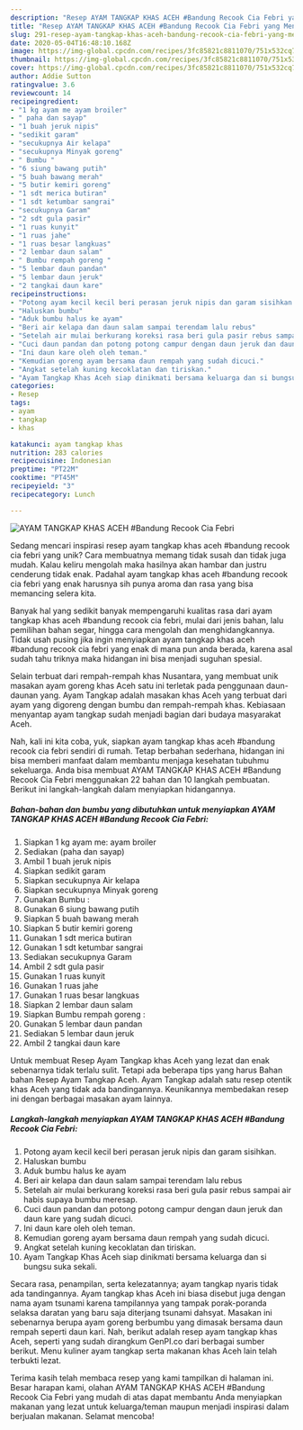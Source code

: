 ```yaml
---
description: "Resep AYAM TANGKAP KHAS ACEH #Bandung Recook Cia Febri yang Menggugah Selera"
title: "Resep AYAM TANGKAP KHAS ACEH #Bandung Recook Cia Febri yang Menggugah Selera"
slug: 291-resep-ayam-tangkap-khas-aceh-bandung-recook-cia-febri-yang-menggugah-selera
date: 2020-05-04T16:48:10.168Z
image: https://img-global.cpcdn.com/recipes/3fc85821c8811070/751x532cq70/ayam-tangkap-khas-aceh-bandung-recook-cia-febri-foto-resep-utama.jpg
thumbnail: https://img-global.cpcdn.com/recipes/3fc85821c8811070/751x532cq70/ayam-tangkap-khas-aceh-bandung-recook-cia-febri-foto-resep-utama.jpg
cover: https://img-global.cpcdn.com/recipes/3fc85821c8811070/751x532cq70/ayam-tangkap-khas-aceh-bandung-recook-cia-febri-foto-resep-utama.jpg
author: Addie Sutton
ratingvalue: 3.6
reviewcount: 14
recipeingredient:
- "1 kg ayam me ayam broiler"
- " paha dan sayap"
- "1 buah jeruk nipis"
- "sedikit garam"
- "secukupnya Air kelapa"
- "secukupnya Minyak goreng"
- " Bumbu "
- "6 siung bawang putih"
- "5 buah bawang merah"
- "5 butir kemiri goreng"
- "1 sdt merica butiran"
- "1 sdt ketumbar sangrai"
- "secukupnya Garam"
- "2 sdt gula pasir"
- "1 ruas kunyit"
- "1 ruas jahe"
- "1 ruas besar langkuas"
- "2 lembar daun salam"
- " Bumbu rempah goreng "
- "5 lembar daun pandan"
- "5 lembar daun jeruk"
- "2 tangkai daun kare"
recipeinstructions:
- "Potong ayam kecil kecil beri perasan jeruk nipis dan garam sisihkan."
- "Haluskan bumbu"
- "Aduk bumbu halus ke ayam"
- "Beri air kelapa dan daun salam sampai terendam lalu rebus"
- "Setelah air mulai berkurang koreksi rasa beri gula pasir rebus sampai air habis supaya bumbu meresap."
- "Cuci daun pandan dan potong potong campur dengan daun jeruk dan daun kare yang sudah dicuci."
- "Ini daun kare oleh oleh teman."
- "Kemudian goreng ayam bersama daun rempah yang sudah dicuci."
- "Angkat setelah kuning kecoklatan dan tiriskan."
- "Ayam Tangkap Khas Aceh siap dinikmati bersama keluarga dan si bungsu suka sekali."
categories:
- Resep
tags:
- ayam
- tangkap
- khas

katakunci: ayam tangkap khas 
nutrition: 283 calories
recipecuisine: Indonesian
preptime: "PT22M"
cooktime: "PT45M"
recipeyield: "3"
recipecategory: Lunch

---
```



![AYAM TANGKAP KHAS ACEH #Bandung Recook Cia Febri](https://img-global.cpcdn.com/recipes/3fc85821c8811070/751x532cq70/ayam-tangkap-khas-aceh-bandung-recook-cia-febri-foto-resep-utama.jpg)

Sedang mencari inspirasi resep ayam tangkap khas aceh #bandung recook cia febri yang unik? Cara membuatnya memang tidak susah dan tidak juga mudah. Kalau keliru mengolah maka hasilnya akan hambar dan justru cenderung tidak enak. Padahal ayam tangkap khas aceh #bandung recook cia febri yang enak harusnya sih punya aroma dan rasa yang bisa memancing selera kita.

Banyak hal yang sedikit banyak mempengaruhi kualitas rasa dari ayam tangkap khas aceh #bandung recook cia febri, mulai dari jenis bahan, lalu pemilihan bahan segar, hingga cara mengolah dan menghidangkannya. Tidak usah pusing jika ingin menyiapkan ayam tangkap khas aceh #bandung recook cia febri yang enak di mana pun anda berada, karena asal sudah tahu triknya maka hidangan ini bisa menjadi suguhan spesial.

Selain terbuat dari rempah-rempah khas Nusantara, yang membuat unik masakan ayam goreng khas Aceh satu ini terletak pada penggunaan daun-daunan yang. Ayam Tangkap adalah masakan khas Aceh yang terbuat dari ayam yang digoreng dengan bumbu dan rempah-rempah khas. Kebiasaan menyantap ayam tangkap sudah menjadi bagian dari budaya masyarakat Aceh.


Nah, kali ini kita coba, yuk, siapkan ayam tangkap khas aceh #bandung recook cia febri sendiri di rumah. Tetap berbahan sederhana, hidangan ini bisa memberi manfaat dalam membantu menjaga kesehatan tubuhmu sekeluarga. Anda bisa membuat AYAM TANGKAP KHAS ACEH #Bandung Recook Cia Febri menggunakan 22 bahan dan 10 langkah pembuatan. Berikut ini langkah-langkah dalam menyiapkan hidangannya.

<!--inarticleads1-->

##### Bahan-bahan dan bumbu yang dibutuhkan untuk menyiapkan AYAM TANGKAP KHAS ACEH #Bandung Recook Cia Febri:

1. Siapkan 1 kg ayam me: ayam broiler
1. Sediakan  (paha dan sayap)
1. Ambil 1 buah jeruk nipis
1. Siapkan sedikit garam
1. Siapkan secukupnya Air kelapa
1. Siapkan secukupnya Minyak goreng
1. Gunakan  Bumbu :
1. Gunakan 6 siung bawang putih
1. Siapkan 5 buah bawang merah
1. Siapkan 5 butir kemiri goreng
1. Gunakan 1 sdt merica butiran
1. Gunakan 1 sdt ketumbar sangrai
1. Sediakan secukupnya Garam
1. Ambil 2 sdt gula pasir
1. Gunakan 1 ruas kunyit
1. Gunakan 1 ruas jahe
1. Gunakan 1 ruas besar langkuas
1. Siapkan 2 lembar daun salam
1. Siapkan  Bumbu rempah goreng :
1. Gunakan 5 lembar daun pandan
1. Sediakan 5 lembar daun jeruk
1. Ambil 2 tangkai daun kare


Untuk membuat Resep Ayam Tangkap khas Aceh yang lezat dan enak sebenarnya tidak terlalu sulit. Tetapi ada beberapa tips yang harus Bahan bahan Resep Ayam Tangkap Aceh. Ayam Tangkap adalah satu resep otentik khas Aceh yang tidak ada bandingannya. Keunikannya membedakan resep ini dengan berbagai masakan ayam lainnya. 

<!--inarticleads2-->

##### Langkah-langkah menyiapkan AYAM TANGKAP KHAS ACEH #Bandung Recook Cia Febri:

1. Potong ayam kecil kecil beri perasan jeruk nipis dan garam sisihkan.
1. Haluskan bumbu
1. Aduk bumbu halus ke ayam
1. Beri air kelapa dan daun salam sampai terendam lalu rebus
1. Setelah air mulai berkurang koreksi rasa beri gula pasir rebus sampai air habis supaya bumbu meresap.
1. Cuci daun pandan dan potong potong campur dengan daun jeruk dan daun kare yang sudah dicuci.
1. Ini daun kare oleh oleh teman.
1. Kemudian goreng ayam bersama daun rempah yang sudah dicuci.
1. Angkat setelah kuning kecoklatan dan tiriskan.
1. Ayam Tangkap Khas Aceh siap dinikmati bersama keluarga dan si bungsu suka sekali.


Secara rasa, penampilan, serta kelezatannya; ayam tangkap nyaris tidak ada tandingannya. Ayam tangkap khas Aceh ini biasa disebut juga dengan nama ayam tsunami karena tampilannya yang tampak porak-poranda selaksa daratan yang baru saja diterjang tsunami dahsyat. Masakan ini sebenarnya berupa ayam goreng berbumbu yang dimasak bersama daun rempah seperti daun kari. Nah, berikut adalah resep ayam tangkap khas Aceh, seperti yang sudah dirangkum GenPI.co dari berbagai sumber berikut. Menu kuliner ayam tangkap serta makanan khas Aceh lain telah terbukti lezat. 

Terima kasih telah membaca resep yang kami tampilkan di halaman ini. Besar harapan kami, olahan AYAM TANGKAP KHAS ACEH #Bandung Recook Cia Febri yang mudah di atas dapat membantu Anda menyiapkan makanan yang lezat untuk keluarga/teman maupun menjadi inspirasi dalam berjualan makanan. Selamat mencoba!
